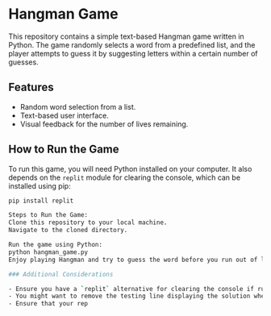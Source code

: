 # Hangman Game  
This repository contains a simple text-based Hangman game written in Python. The game randomly selects a word from a predefined list, and the player attempts to guess it by suggesting letters within a certain number of guesses.

## Features

- Random word selection from a list.
- Text-based user interface.
- Visual feedback for the number of lives remaining.

## How to Run the Game

To run this game, you will need Python installed on your computer. It also depends on the `replit` module for clearing the console, which can be installed using pip:

```bash
pip install replit

Steps to Run the Game:
Clone this repository to your local machine.
Navigate to the cloned directory.

Run the game using Python:
python hangman_game.py
Enjoy playing Hangman and try to guess the word before you run out of lives!

### Additional Considerations

- Ensure you have a `replit` alternative for clearing the console if running this code outside of the Repl.it environment, as `replit.clear()` may not work. You can replace `clear()` with `os.system('cls' if os.name == 'nt' else 'clear')` after importing `os`.
- You might want to remove the testing line displaying the solution when you deploy or share this game for actual gameplay to provide a real challenge.
- Ensure that your rep
